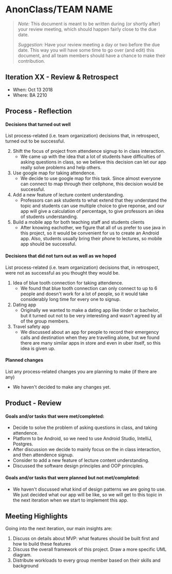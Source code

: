 # AnonClass/TEAM NAME

 > _Note:_ This document is meant to be written during (or shortly after) your review meeting, which should happen fairly close to the due date.      
 >      
 > _Suggestion:_ Have your review meeting a day or two before the due date. This way you will have some time to go over (and edit) this document, and all team members should have a chance to make their contribution.


## Iteration XX - Review & Retrospect

 * When: Oct 13 2018
 * Where: BA 2210

## Process - Reflection

#### Decisions that turned out well

List process-related (i.e. team organization) decisions that, in retrospect, turned out to be successful.

2. Shift the focus of project from attendence signup to in class interaction.
	* We came up with the idea that a lot of students have difficulties of asking questions in class, so we believe this decision can let our app really solve problems and help others. 
1. Use google map for taking attendence.
	* We decide to use google map for this task. Since almost everyone can connect to map through their cellphone, this decision would be successful.
4. Add a new feature of lecture content understanding.
	* Professors can ask students to what extend that they understand the topic and students can use multiple choice to give reponse, and our app will give a calculation of percentage, to give professors an idea of students understanding.
3. Build a mobile app for both teaching staff and students clients
	* After knowing eachother, we figure that all of us prefer to use java in this project, so it would be convenient for us to create an Android app. Also, students usually bring their phone to lectures, so mobile app should be successful.

#### Decisions that did not turn out as well as we hoped

List process-related (i.e. team organization) decisions that, in retrospect, were not as successful as you thought they would be.

1. Idea of blue tooth connection for taking attendence.
	* We found that blue tooth connection can only connect to up to 6 people and doesn't work for a lot of people, so it would take considerably long time for every one to signup. 
2. Dating app
	* Originally we wanted to make a dating app like tinder or bachelor, but it turned out not to be very interesting and wasn't agreed by all of the group members.
3. Travel safety app
	* We discussed about an app for people to record their emergency calls and destination when they are travelling alone, but we found there are many similar apps in store and even in uber itself, so this idea is given up.


#### Planned changes

List any process-related changes you are planning to make (if there are any)

* We haven't decided to make any changes yet.


## Product - Review

#### Goals and/or tasks that were met/completed:
 * Decide to solve the problem of asking questions in class, and taking attendence.
 * Platform to be Android, so we need to use Android Studio, IntelliJ, Postgres.
 * After discussion we decide to mainly focus on the in class interaction, and then attendence signup.
 * Consider to add a new feature of lecture content understanding.
 * Discussed the software design principles and OOP principles.
 

#### Goals and/or tasks that were planned but not met/completed:

 * We haven't discussed what kind of design patterns we are going to use. We just decided what our app will be like, so we will get to this topic in the next iteration when we start to implement this app.

## Meeting Highlights

Going into the next iteration, our main insights are:
1. Discuss on details about MVP: what features should be built first and how to build these features
2. Discuss the overall framework of this project. Draw a more specific UML diagram.
3. Distribute workloads to every group member based on their skills and background
